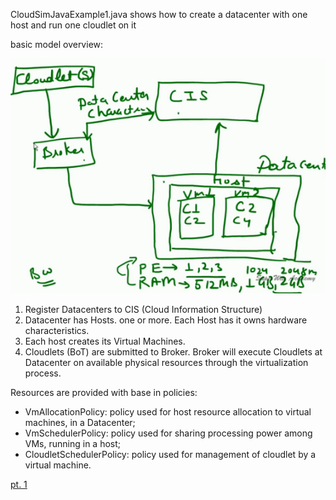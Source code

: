 CloudSimJavaExample1.java shows how to create a datacenter with one host and run one cloudlet on it


basic model overview:

![](/images/structureOverviewExample1.png)


1. Register Datacenters to CIS (Cloud Information Structure)
2. Datacenter has Hosts. one or more.  Each Host has it owns hardware characteristics.
3. Each host creates its Virtual Machines.
4. Cloudlets (BoT) are submitted to Broker. Broker will execute Cloudlets at Datacenter on available physical resources through the virtualization process.


Resources are provided with base in policies:
- VmAllocationPolicy: policy used for host resource allocation to virtual machines, in a Datacenter;
- VmSchedulerPolicy: policy used for sharing processing power among VMs, running in a host;
- CloudletSchedulerPolicy: policy used for management of cloudlet by a virtual machine.


[pt. 1](https://www.youtube.com/watch?time_continue=585&v=qBFlB5puRRs)